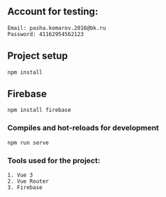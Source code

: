 ## Account for testing:
```
Email: pasha.komarov.2016@bk.ru
Password: 41162954562123
```


## Project setup
```
npm install
```
## Firebase
```
npm install firebase
```

### Compiles and hot-reloads for development
```
npm run serve
```

### Tools used for the project:
```
1. Vue 3
2. Vue Router
3. Firebase
```
